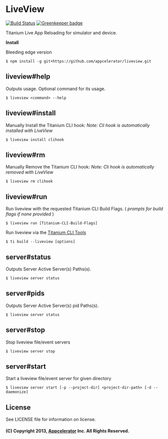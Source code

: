# LiveView

[![Build Status](https://travis-ci.com/appcelerator/liveview.svg?token=ph6xdReX6PW2XENunBEH&branch=master)](https://travis-ci.com/appcelerator/liveview) [![Greenkeeper badge](https://badges.greenkeeper.io/appcelerator/liveview.svg?token=a4158989980182cc11ba9561daa7996bb5788c24106a6936194e71cc7ad22115&ts=1539797586155)](https://greenkeeper.io/)

Titanium Live App Reloading for simulator and device.

__Install__

Bleeding edge version

```
$ npm install -g git+https://github.com/appcelerator/liveview.git
```


## liveview#help

Outputs usage. Optional command for its usage.

```
$ liveview <command> --help
```

## liveview#install

Manually Install the Titanium CLI hook:
_Note: Cli hook is automatically installed with LiveView_

```
$ liveview install clihook
```

## liveview#rm

Manually Remove the Titanium CLI hook:
_Note: Cli hook is automatically removed with LiveView_

```
$ liveview rm clihook
```

## liveview#run

Run liveview with the requested Titanium CLI Build Flags.
( _prompts for build flags if none provided_ )

```
$ liveview run [Titanium-CLI-Build-Flags]
```

Run liveview via the [Titanium CLI Tools](https://github.com/appcelerator/titanium)

```
$ ti build --liveview [options]
```


## server#status

Outputs Server Active Server(s) Paths(s).

```
$ liveview server status
```

## server#pids

Outputs Server Active Server(s) pid Paths(s).

```
$ liveview server status
```

## server#stop

Stop liveview file/event servers

```
$ liveview server stop
```

## server#start

Start a liveview file/event server for given directory

```
$ liveview server start [-p --project-dir] <project-dir-path> [-d --daemonize]
```

## License

See LICENSE file for information on license.

#### (C) Copyright 2013, [Appcelerator](http://www.appcelerator.com/) Inc. All Rights Reserved.
